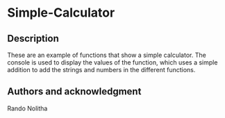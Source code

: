 # Simple-Calculator

## Description

These are an example of functions that show a simple calculator. The console is used to display the values of the function, which uses a simple addition to add the strings and numbers in the different functions. 


## Authors and acknowledgment

Rando
Nolitha